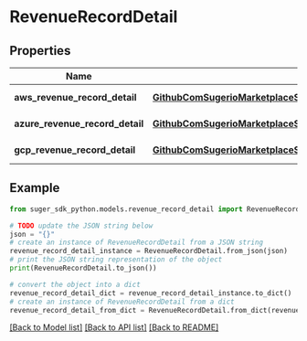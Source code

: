 # RevenueRecordDetail


## Properties

Name | Type | Description | Notes
------------ | ------------- | ------------- | -------------
**aws_revenue_record_detail** | [**GithubComSugerioMarketplaceServicePkgLegacyRdsDbLibBillingAwsBillingEvent**](GithubComSugerioMarketplaceServicePkgLegacyRdsDbLibBillingAwsBillingEvent.md) | For AWS Marketplace | [optional] 
**azure_revenue_record_detail** | [**GithubComSugerioMarketplaceServicePkgLegacyRdsDbLibBillingAzureCmaRevenue**](GithubComSugerioMarketplaceServicePkgLegacyRdsDbLibBillingAzureCmaRevenue.md) | For Azure Marketplace | [optional] 
**gcp_revenue_record_detail** | [**GithubComSugerioMarketplaceServicePkgLegacyRdsDbLibBillingGcpChargeUsage**](GithubComSugerioMarketplaceServicePkgLegacyRdsDbLibBillingGcpChargeUsage.md) | For GCP Marketplace | [optional] 

## Example

```python
from suger_sdk_python.models.revenue_record_detail import RevenueRecordDetail

# TODO update the JSON string below
json = "{}"
# create an instance of RevenueRecordDetail from a JSON string
revenue_record_detail_instance = RevenueRecordDetail.from_json(json)
# print the JSON string representation of the object
print(RevenueRecordDetail.to_json())

# convert the object into a dict
revenue_record_detail_dict = revenue_record_detail_instance.to_dict()
# create an instance of RevenueRecordDetail from a dict
revenue_record_detail_from_dict = RevenueRecordDetail.from_dict(revenue_record_detail_dict)
```
[[Back to Model list]](../README.md#documentation-for-models) [[Back to API list]](../README.md#documentation-for-api-endpoints) [[Back to README]](../README.md)


